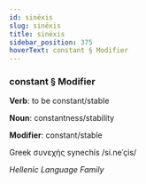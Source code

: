 ```yaml
---
id: sinëxis
slug: sinëxis
title: sinëxis
sidebar_position: 375
hoverText: constant § Modifier
---
```


### constant § Modifier

**Verb**: to be constant/stable

**Noun**: constantness/stability

**Modifier**: constant/stable

Greek συνεχής synechís /si.neˈçis/

*Hellenic Language Family*
